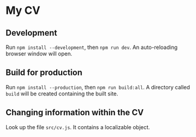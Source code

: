 # My CV

## Development

Run `npm install --development`, then `npm run dev`. An auto-reloading browser window will open.

## Build for production

Run `npm install --production`, then `npm run build:all`. A directory called `build` will be created containing the built site.

## Changing information within the CV

Look up the file `src/cv.js`. It contains a localizable object.